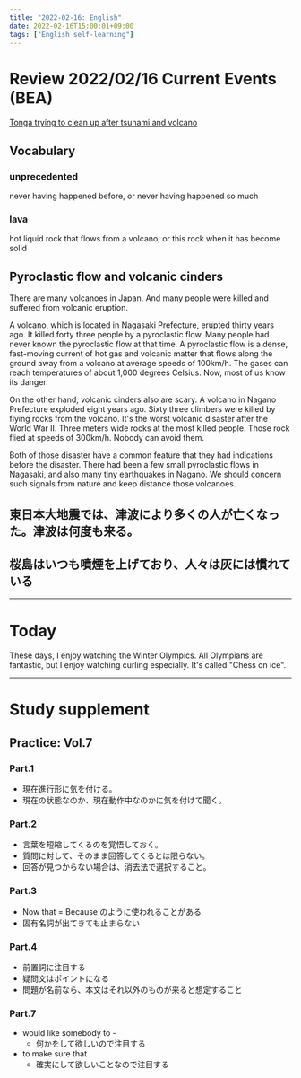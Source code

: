 ```yaml
---
title: "2022-02-16: English"
date: 2022-02-16T15:00:01+09:00
tags: ["English self-learning"]
---
```

# Review 2022/02/16 Current Events (BEA)
[Tonga trying to clean up after tsunami and volcano](https://breakingnewsenglish.com/2201/220120-tonga-tsunami.html)

## Vocabulary
### unprecedented
never having happened before, or never having happened so much

### lava
hot liquid rock that flows from a volcano, or this rock when it has become solid

## Pyroclastic flow and volcanic cinders
There are many volcanoes in Japan.
And many people were killed and suffered from volcanic eruption.

A volcano, which is located in Nagasaki Prefecture, erupted thirty years ago.
It killed forty three people by a pyroclastic flow.
Many people had never known the pyroclastic flow at that time.
A pyroclastic flow is a dense, fast-moving current of hot gas and volcanic matter that flows along the ground away from a volcano at average speeds of 100km/h.
The gases can reach temperatures of about 1,000 degrees Celsius.
Now, most of us know its danger.

On the other hand, volcanic cinders also are scary.
A volcano in Nagano Prefecture exploded eight years ago.
Sixty three climbers were killed by flying rocks from the volcano.
It's the worst volcanic disaster after the World War II.
Three meters wide rocks at the most killed people.
Those rock flied at speeds of 300km/h.
Nobody can avoid them.

Both of those disaster have a common feature that they had indications before the disaster.
There had been a few small pyroclastic flows in Nagasaki, and also many tiny earthquakes in Nagano.
We should concern such signals from nature and keep distance those volcanoes.

## 東日本大地震では、津波により多くの人が亡くなった。津波は何度も来る。

## 桜島はいつも噴煙を上げており、人々は灰には慣れている

---
# Today
These days, I enjoy watching the Winter Olympics.
All Olympians are fantastic, but I enjoy watching curling especially.
It's called "Chess on ice".

---
# Study supplement
## Practice: Vol.7
### Part.1
* 現在進行形に気を付ける。
* 現在の状態なのか、現在動作中なのかに気を付けて聞く。

### Part.2
* 言葉を短縮してくるのを覚悟しておく。
* 質問に対して、そのまま回答してくるとは限らない。
* 回答が見つからない場合は、消去法で選択すること。

### Part.3
* Now that = Because のように使われることがある
* 固有名詞が出てきても止まらない

### Part.4
* 前置詞に注目する
* 疑問文はポイントになる
* 問題が名前なら、本文はそれ以外のものが来ると想定すること

### Part.7
* would like somebody to -
    - 何かをして欲しいので注目する
* to make sure that
    - 確実にして欲しいことなので注目する
